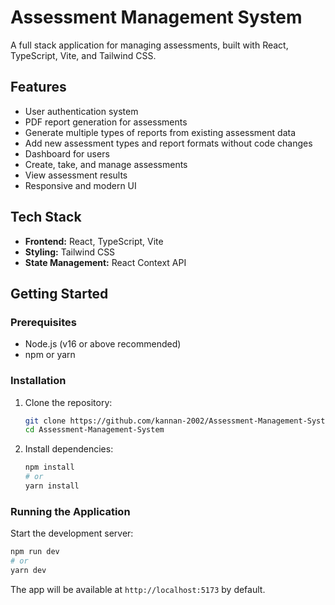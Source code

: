 # Assessment Management System

A full stack application for managing assessments, built with React, TypeScript, Vite, and Tailwind CSS.

## Features
- User authentication system
- PDF report generation for assessments
- Generate multiple types of reports from existing assessment data
- Add new assessment types and report formats without code changes
- Dashboard for users
- Create, take, and manage assessments
- View assessment results
- Responsive and modern UI

## Tech Stack
- **Frontend:** React, TypeScript, Vite
- **Styling:** Tailwind CSS
- **State Management:** React Context API

## Getting Started

### Prerequisites
- Node.js (v16 or above recommended)
- npm or yarn

### Installation
1. Clone the repository:
   ```sh
   git clone https://github.com/kannan-2002/Assessment-Management-System.git
   cd Assessment-Management-System
   ```
2. Install dependencies:
   ```sh
   npm install
   # or
   yarn install
   ```

### Running the Application
Start the development server:
```sh
npm run dev
# or
yarn dev
```
The app will be available at `http://localhost:5173` by default.

